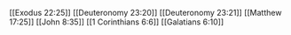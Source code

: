 [[Exodus 22:25]]
[[Deuteronomy 23:20]]
[[Deuteronomy 23:21]]
[[Matthew 17:25]]
[[John 8:35]]
[[1 Corinthians 6:6]]
[[Galatians 6:10]]
